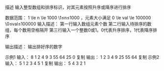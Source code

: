 描述
输入整型数组和排序标识，对其元素按照升序或降序进行排序

数据范围： 1 \le n \le 1000 \1≤n≤1000  ，元素大小满足 0 \le val \le 100000 \0≤val≤100000 
输入描述：
第一行输入数组元素个数
第二行输入待排序的数组，每个数用空格隔开
第三行输入一个整数0或1。0代表升序排序，1代表降序排序

输出描述：
输出排好序的数字

示例1
输入：
8
1 2 4 9 3 55 64 25
0
复制
输出：
1 2 3 4 9 25 55 64
复制
示例2
输入：
5
1 2 3 4 5
1
复制
输出：
5 4 3 2 1
